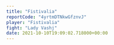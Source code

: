 ```yaml
---
title: "Fistivalia"
reportCode: "4yrtmDTNkwGfznvJ"
player: "Fistivalia"
fight: "Lady Vashj"
date: 2021-10-10T19:09:02.718000+00:00
---
```


